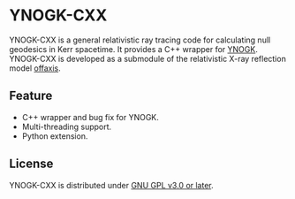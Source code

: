# YNOGK-CXX
YNOGK-CXX is a general relativistic ray tracing code for calculating null geodesics in Kerr spacetime.
It provides a C++ wrapper for [YNOGK](https://github.com/feng1m8/YNOGK).
YNOGK-CXX is developed as a submodule of the relativistic X-ray reflection model [offaxis](https://github.com/feng1m8/offaxis).

## Feature
- C++ wrapper and bug fix for YNOGK.
- Multi-threading support.
- Python extension.

## License
YNOGK-CXX is distributed under [GNU GPL v3.0 or later](LICENSE).
